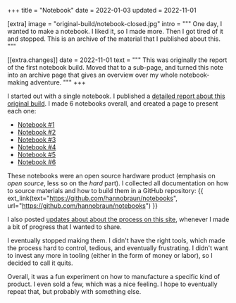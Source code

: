 +++
title   = "Notebook"
date    = 2022-01-03
updated = 2022-11-01

[extra]
image = "original-build/notebook-closed.jpg"
intro = """
One day, I wanted to make a notebook. I liked it, so I made more. Then I got tired of it and stopped. This is an archive of the material that I published about this.
"""

[[extra.changes]]
date = 2022-11-01
text = """
This was originally the report of the first notebook build. Moved that to a sub-page, and turned this note into an archive page that gives an overview over my whole notebook-making adventure.
"""
+++

I started out with a single notebook. I published a <a href="/notes/notebook/original-build/">detailed report about this original build</a>. I made 6 notebooks overall, and created a page to present each one:

- <a href="/notes/notebook/1/">Notebook #1</a>
- <a href="/notes/notebook/2/">Notebook #2</a>
- <a href="/notes/notebook/3/">Notebook #3</a>
- <a href="/notes/notebook/4/">Notebook #4</a>
- <a href="/notes/notebook/5/">Notebook #5</a>
- <a href="/notes/notebook/6/">Notebook #6</a>

These notebooks were an open source hardware product (emphasis on *open source*, less so on the *hard* part). I collected all documentation on how to source materials and how to build them in a GitHub repository: {{ ext_link(text="https://github.com/hannobraun/notebooks", url="https://github.com/hannobraun/notebooks") }}

I also posted <a href="/updates/">updates about about the process on this site</a>, whenever I made a bit of progress that I wanted to share.

I eventually stopped making them. I didn't have the right tools, which made the process hard to control, tedious, and eventually frustrating. I didn't want to invest any more in tooling (either in the form of money or labor), so I decided to call it quits.

Overall, it was a fun experiment on how to manufacture a specific kind of product. I even sold a few, which was a nice feeling. I hope to eventually repeat that, but probably with something else.
